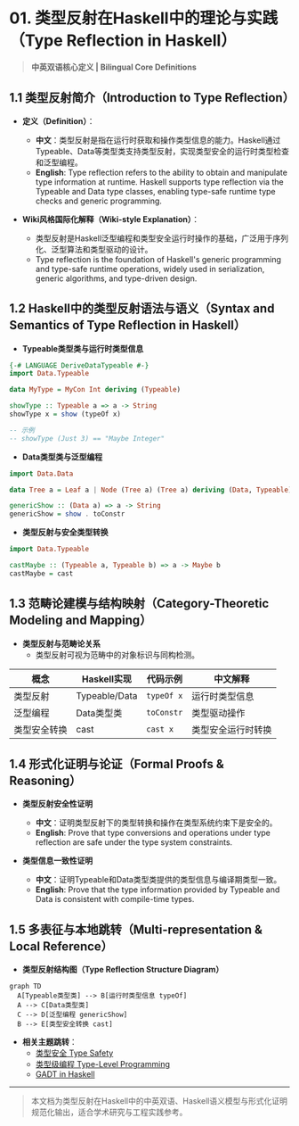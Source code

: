 # 01. 类型反射在Haskell中的理论与实践（Type Reflection in Haskell）

> **中英双语核心定义 | Bilingual Core Definitions**

## 1.1 类型反射简介（Introduction to Type Reflection）

- **定义（Definition）**：
  - **中文**：类型反射是指在运行时获取和操作类型信息的能力。Haskell通过Typeable、Data等类型类支持类型反射，实现类型安全的运行时类型检查和泛型编程。
  - **English**: Type reflection refers to the ability to obtain and manipulate type information at runtime. Haskell supports type reflection via the Typeable and Data type classes, enabling type-safe runtime type checks and generic programming.

- **Wiki风格国际化解释（Wiki-style Explanation）**：
  - 类型反射是Haskell泛型编程和类型安全运行时操作的基础，广泛用于序列化、泛型算法和类型驱动的设计。
  - Type reflection is the foundation of Haskell's generic programming and type-safe runtime operations, widely used in serialization, generic algorithms, and type-driven design.

## 1.2 Haskell中的类型反射语法与语义（Syntax and Semantics of Type Reflection in Haskell）

- **Typeable类型类与运行时类型信息**

```haskell
{-# LANGUAGE DeriveDataTypeable #-}
import Data.Typeable

data MyType = MyCon Int deriving (Typeable)

showType :: Typeable a => a -> String
showType x = show (typeOf x)

-- 示例
-- showType (Just 3) == "Maybe Integer"
```

- **Data类型类与泛型编程**

```haskell
import Data.Data

data Tree a = Leaf a | Node (Tree a) (Tree a) deriving (Data, Typeable)

genericShow :: (Data a) => a -> String
genericShow = show . toConstr
```

- **类型反射与安全类型转换**

```haskell
import Data.Typeable

castMaybe :: (Typeable a, Typeable b) => a -> Maybe b
castMaybe = cast
```

## 1.3 范畴论建模与结构映射（Category-Theoretic Modeling and Mapping）

- **类型反射与范畴论关系**
  - 类型反射可视为范畴中的对象标识与同构检测。

| 概念 | Haskell实现 | 代码示例 | 中文解释 |
|------|-------------|----------|----------|
| 类型反射 | Typeable/Data | `typeOf x` | 运行时类型信息 |
| 泛型编程 | Data类型类 | `toConstr` | 类型驱动操作 |
| 类型安全转换 | cast | `cast x` | 类型安全运行时转换 |

## 1.4 形式化证明与论证（Formal Proofs & Reasoning）

- **类型反射安全性证明**
  - **中文**：证明类型反射下的类型转换和操作在类型系统约束下是安全的。
  - **English**: Prove that type conversions and operations under type reflection are safe under the type system constraints.

- **类型信息一致性证明**
  - **中文**：证明Typeable和Data类型类提供的类型信息与编译期类型一致。
  - **English**: Prove that the type information provided by Typeable and Data is consistent with compile-time types.

## 1.5 多表征与本地跳转（Multi-representation & Local Reference）

- **类型反射结构图（Type Reflection Structure Diagram）**

```mermaid
graph TD
  A[Typeable类型类] --> B[运行时类型信息 typeOf]
  A --> C[Data类型类]
  C --> D[泛型编程 genericShow]
  B --> E[类型安全转换 cast]
```

- **相关主题跳转**：
  - [类型安全 Type Safety](../14-Type-Safety/01-Type-Safety-in-Haskell.md)
  - [类型级编程 Type-Level Programming](../12-Type-Level-Programming/01-Type-Level-Programming-in-Haskell.md)
  - [GADT in Haskell](../09-GADT/01-GADT-in-Haskell.md)

---

> 本文档为类型反射在Haskell中的中英双语、Haskell语义模型与形式化证明规范化输出，适合学术研究与工程实践参考。
